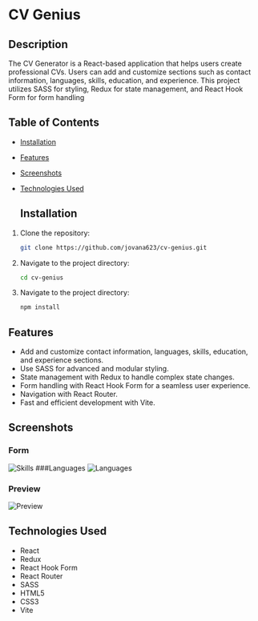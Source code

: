 # CV Genius

## Description
The CV Generator is a React-based application that helps users create professional CVs. Users can add and customize sections such as contact information, languages, skills, education, and experience. This project utilizes SASS for styling, Redux for state management, and React Hook Form for form handling

## Table of Contents
- [Installation](#installation)
- [Features](#features)
- [Screenshots](#screenshots)
- [Technologies Used](#technologies-used)

  ## Installation
1. Clone the repository:
   ```sh
   git clone https://github.com/jovana623/cv-genius.git
   
2. Navigate to the project directory:
   ```sh
   cd cv-genius
   
2. Navigate to the project directory:
   ```sh
   npm install

## Features
- Add and customize contact information, languages, skills, education, and experience sections.
- Use SASS for advanced and modular styling.
- State management with Redux to handle complex state changes.
- Form handling with React Hook Form for a seamless user experience.
- Navigation with React Router.
- Fast and efficient development with Vite.

## Screenshots
### Form
![Skills](https://raw.githubusercontent.com/jovana623/cv-genius/master/public/skills.png)
###Languages
![Languages](https://raw.githubusercontent.com/jovana623/cv-genius/master/public/languages.png)
### Preview
![Preview](https://raw.githubusercontent.com/jovana623/cv-genius/master/public/preview.png)




## Technologies Used
- React
- Redux
- React Hook Form
- React Router
- SASS
- HTML5
- CSS3
- Vite





